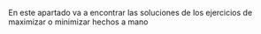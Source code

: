 En este apartado va a encontrar las soluciones de los ejercicios de maximizar o minimizar hechos a mano
